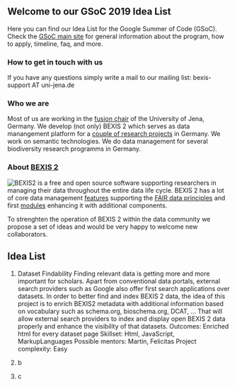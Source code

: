 ## Welcome to our GSoC 2019 Idea List
Here you can find our Idea List for the Google Summer of Code (GSoC). Check the [GSoC main site](http://code.google.com/soc) for general information about the program, how to apply, timeline, faq, and more. 

### How to get in touch with us
If you have any questions simply write a mail to our mailing list: bexis-support AT uni-jena.de

### Who we are
Most of us are working in the [fusion chair](http://fusion.cs.uni-jena.de/fusion/) of the University of Jena, Germany. We develop (not only) BEXIS 2 which serves as data manangement platform for a [couple of research projects](http://bexis2.uni-jena.de/community/partners-instances/) in Germany. We work on semantic technologies. We do data management for several biodiversity research programms in Germany.

### About [BEXIS 2](http://bexis2.uni-jena.de/)
![BEXIS2](http://bexis2.uni-jena.de/wp-content/themes/theme-BexisTheme/images/logo.jpg) is a free and open source software supporting researchers in managing their data throughout the entire data life cycle. BEXIS 2 has a lot of core data management [features](http://bexis2.uni-jena.de/bexis2-software/features/) supporting the [FAIR data principles](https://www.go-fair.org/fair-principles/) and first [modules](https://github.com/bexis) enhancing it with additional components.

To strenghten the operation of BEXIS 2 within the data community we propose a set of ideas and would be very happy to welcome new collaborators. 

## Idea List

1. Dataset Findability
Finding relevant data is getting more and more important for scholars. Apart from conventional data portals, external search providers such as Google also offer first search applications over datasets. In order to better find and index BEXIS 2 data, the idea of this project is to enrich BEXIS2 metadata with additional information based on vocabulary such as schema.org, bioschema.org, DCAT, … That will allow external search providers to index and display open BEXIS 2 data properly and enhance the visibility of that datasets.
Outcomes: Enriched html for every dataset page
Skillset: Html, JavaScript, MarkupLanguages
Possible mentors: Martin, Felicitas
Project complexity: Easy


2. b

3. c






